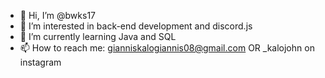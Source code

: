 - 👋 Hi, I’m @bwks17
- 👀 I’m interested in back-end development and discord.js
- 🌱 I’m currently learning Java and SQL
- 📫 How to reach me: gianniskalogiannis08@gmail.com OR _kalojohn on instagram
